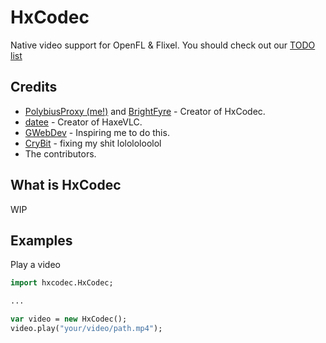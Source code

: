 # HxCodec

Native video support for OpenFL & Flixel.
You should check out our [TODO list](https://github.com/brightfyregit/Friday-Night-Funkin-Mp4-Video-Support/projects/1)

## Credits

- [PolybiusProxy (me!)](https://github.com/polybiusproxy) and [BrightFyre](https://github.com/brightfyregit) - Creator of HxCodec.
- [datee](https://github.com/datee) - Creator of HaxeVLC.
- [GWebDev](https://github.com/GrowtopiaFli) - Inspiring me to do this.
- [CryBit](https://github.com/CryBitDev) - fixing my shit lolololoolol
- The contributors.

## What is HxCodec

WIP

## Examples

Play a video
```hx
import hxcodec.HxCodec;

...

var video = new HxCodec();
video.play("your/video/path.mp4");
```

